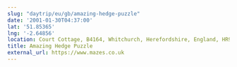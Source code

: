 ```yaml
---
slug: "daytrip/eu/gb/amazing-hedge-puzzle"
date: '2001-01-30T04:37:00'
lat: '51.85365'
lng: '-2.64856'
location: Court Cottage, B4164, Whitchurch, Herefordshire, England, HR9 6DA, United Kingdom
title: Amazing Hedge Puzzle
external_url: https://www.mazes.co.uk
---
```



